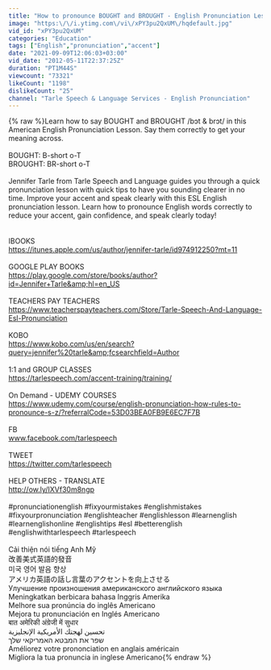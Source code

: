 ```yaml
---
title: "How to pronounce BOUGHT and BROUGHT - English Pronunciation Lesson"
image: "https:\/\/i.ytimg.com\/vi\/xPY3pu2QxUM\/hqdefault.jpg"
vid_id: "xPY3pu2QxUM"
categories: "Education"
tags: ["English","pronunciation","accent"]
date: "2021-09-09T12:06:03+03:00"
vid_date: "2012-05-11T22:37:25Z"
duration: "PT1M44S"
viewcount: "73321"
likeCount: "1198"
dislikeCount: "25"
channel: "Tarle Speech & Language Services - English Pronunciation"
---
```

{% raw %}Learn how to say BOUGHT and BROUGHT /bɔt  &amp; brɔt/ in this American English Pronunciation Lesson.  Say them correctly to get your meaning across.<br /><br />BOUGHT:  B-short o-T<br />BROUGHT:  BR-short o-T<br /><br />Jennifer Tarle from Tarle Speech and Language guides you through a quick pronunciation lesson with quick tips to have you sounding clearer in no time.  Improve your accent and speak clearly with this ESL English pronunciation lesson.    Learn how to pronounce English words correctly to reduce your accent, gain confidence, and speak clearly today!<br /><br /><br />IBOOKS <br /><a rel="nofollow" target="blank" href="https://itunes.apple.com/us/author/jennifer-tarle/id974912250?mt=11">https://itunes.apple.com/us/author/jennifer-tarle/id974912250?mt=11</a><br /><br />GOOGLE PLAY BOOKS<br /><a rel="nofollow" target="blank" href="https://play.google.com/store/books/author?id=Jennifer+Tarle&amp;hl=en_US">https://play.google.com/store/books/author?id=Jennifer+Tarle&amp;hl=en_US</a>  <br /><br />TEACHERS PAY TEACHERS<br /><a rel="nofollow" target="blank" href="https://www.teacherspayteachers.com/Store/Tarle-Speech-And-Language-Esl-Pronunciation">https://www.teacherspayteachers.com/Store/Tarle-Speech-And-Language-Esl-Pronunciation</a><br /><br />KOBO<br /><a rel="nofollow" target="blank" href="https://www.kobo.com/us/en/search?query=jennifer%20tarle&amp;fcsearchfield=Author">https://www.kobo.com/us/en/search?query=jennifer%20tarle&amp;fcsearchfield=Author</a><br /><br />1:1 and GROUP CLASSES<br /><a rel="nofollow" target="blank" href="https://tarlespeech.com/accent-training/training/">https://tarlespeech.com/accent-training/training/</a><br /><br />On Demand - UDEMY COURSES<br /><a rel="nofollow" target="blank" href="https://www.udemy.com/course/english-pronunciation-how-rules-to-pronounce-s-z/?referralCode=53D03BEA0FB9E6EC7F7B">https://www.udemy.com/course/english-pronunciation-how-rules-to-pronounce-s-z/?referralCode=53D03BEA0FB9E6EC7F7B</a><br /><br />FB<br />www.facebook.com/tarlespeech <br /><br />TWEET<br /><a rel="nofollow" target="blank" href="https://twitter.com/tarlespeech">https://twitter.com/tarlespeech</a><br /><br />HELP OTHERS - TRANSLATE <br /><a rel="nofollow" target="blank" href="http://ow.ly/IXVf30m8ngp">http://ow.ly/IXVf30m8ngp</a><br /><br />#pronunciationenglish #fixyourmistakes #englishmistakes #fixyourpronunciation #englishteacher #englishlesson #learnenglish #learnenglishonline #englishtips #esl #betterenglish #englishwithtarlespeech #tarlespeech<br /><br />Cải thiện nói tiếng Anh Mỹ <br />改善美式英語的發音 <br />미국 영어 발음 향상 <br />アメリカ英語の話し言葉のアクセントを向上させる <br />Улучшение произношения американского английского языка <br />Meningkatkan berbicara bahasa Inggris Amerika <br />Melhore sua pronúncia do inglês Americano<br />Mejora tu pronunciación en Inglés Americano <br /> बात अमेरिकी अंग्रेजी में सुधार <br />تحسين لهجتك الأمريكية الإنجليزية <br />שפר את המבטא האמריקאי שלך <br />Améliorez votre prononciation en anglais américain <br />Migliora la tua pronuncia in inglese Americano{% endraw %}
